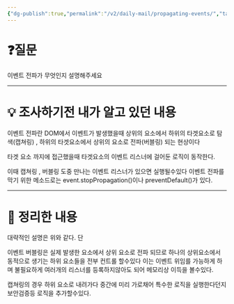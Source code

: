 ```yaml
---
{"dg-publish":true,"permalink":"/v2/daily-mail/propagating-events/","tags":["매일메일","Frontend","JavaScript"]}
---
```


# ❓질문

이벤트 전파가 무엇인지 설명해주세요

---
# 💡 조사하기전 내가 알고 있던 내용

이벤트 전파란 DOM에서 이벤트가 발생했을때 상위의 요소에서 하위의 타겟요소로 탐색(캡쳐링) , 하위의 타겟요소에서 상위의 요소로 전파(버블링) 되는 현상이다

타겟 요소 까지에 접근했을때 타겟요소의 이벤트 리스너에 걸어둔 로직이 동작한다.

이때 캡쳐링 , 버블링 도중 만나는 이벤트 리스너가 있으면 실행될수있다
이벤트 전파를 막기 위한 메소드로는 event.stopPropagation()이나 preventDefault()가 있다.

---
# 🏫 정리한 내용

대략적인 설명은 위와 같다. 단

이벤트 버블링은 실제 발생한 요소에서 상위 요소로 전파 되므로 하나의 상위요소에서 동적으로 생기는 하위 요소들을 전부 컨트롤 할수있다 이는 이벤트 위임를 가능하게 하며 불필요하게 여러개의 리스너를 등록하지않아도 되어 메모리상 이득을 볼수있다.

캡쳐링의 경우 하위 요소로 내려가다 중간에 미리 가로채어 특수한 로직을 실행한다던지 보안검증등 로직을 추가할수있다.
